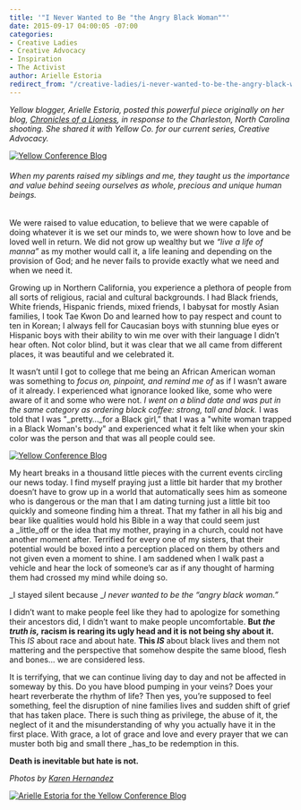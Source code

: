 ```yaml
---
title: '"I Never Wanted to Be "the Angry Black Woman""'
date: 2015-09-17 04:00:05 -07:00
categories:
- Creative Ladies
- Creative Advocacy
- Inspiration
- The Activist
author: Arielle Estoria
redirect_from: "/creative-ladies/i-never-wanted-to-be-the-angry-black-woman/"
---
```


_Yellow blogger, Arielle Estoria, posted this powerful piece originally on her blog, [Chronicles of a Lioness](http://chroniclesofalioness.com/), in response to the Charleston, North Carolina shooting. She shared it with Yellow Co. for our current series, Creative Advocacy._

[![Yellow Conference Blog ](https://yellow-blog-images.imgix.net/2015/09/untitled-131-of-12341.jpg)](https://yellow-blog-images.imgix.net/2015/09/untitled-131-of-12341.jpg)

###### When my parents raised my siblings and me, they taught us the importance and value behind seeing ourselves as whole, precious and unique human beings.

We were raised to value education, to believe that we were capable of doing whatever it is we set our minds to, we were shown how to love and be loved well in return. We did not grow up wealthy but we _“live a life of manna”_ as my mother would call it, a life leaning and depending on the provision of God; and he never fails to provide exactly what we need and when we need it.

Growing up in Northern California, you experience a plethora of people from all sorts of religious, racial and cultural backgrounds. I had Black friends, White friends, Hispanic friends, mixed friends, I babysat for mostly Asian families, I took Tae Kwon Do and learned how to pay respect and count to ten in Korean; I always fell for Caucasian boys with stunning blue eyes or Hispanic boys with their ability to win me over with their language I didn’t hear often. Not color blind, but it was clear that we all came from different places, it was beautiful and we celebrated it.

It wasn’t until I got to college that me being an African American woman was something to _focus on, pinpoint, and remind me of_ as if I wasn’t aware of it already. I experienced what ignorance looked like, some who were aware of it and some who were not. _I went on a blind date and was put in the same category as ordering black coffee: strong, tall and black._ I was told that I was "_pretty…_for a Black girl,” that I was a "white woman trapped in a Black Woman's body" and experienced what it felt like when your skin color was the person and that was all people could see.

[![Yellow Conference Blog](https://yellow-blog-images.imgix.net/2015/09/untitled-112-of-1234.jpg)](https://yellow-blog-images.imgix.net/2015/09/untitled-112-of-1234.jpg)

My heart breaks in a thousand little pieces with the current events circling our news today. I find myself praying just a little bit harder that my brother doesn’t have to grow up in a world that automatically sees him as someone who is dangerous or the man that I am dating turning just a little bit too quickly and someone finding him a threat. That my father in all his big and bear like qualities would hold his Bible in a way that could seem just a _little_off or the idea that my mother, praying in a church, could not have another moment after. Terrified for every one of my sisters, that their potential would be boxed into a perception placed on them by others and not given even a moment to shine. I am saddened when I walk past a vehicle and hear the lock of someone’s car as if any thought of harming them had crossed my mind while doing so.

_I stayed silent because __I never wanted to be the “angry black woman.”_

I didn’t want to make people feel like they had to apologize for something their ancestors did, I didn’t want to make people uncomfortable. **But _the truth is,_ racism is rearing its ugly head and it is not being shy about it.** This _IS_ about race and about hate. **This _IS_** about black lives and them not mattering and the perspective that somehow despite the same blood, flesh and bones... we are considered less.

It is terrifying, that we can continue living day to day and not be affected in someway by this. Do you have blood pumping in your veins? Does your heart reverberate the rhythm of life? Then yes, you’re supposed to feel something, feel the disruption of nine families lives and sudden shift of grief that has taken place. There is such thing as privilege, the abuse of it, the neglect of it and the misunderstanding of why you actually have it in the first place. With grace, a lot of grace and love and every prayer that we can muster both big and small there _has_to be redemption in this.

**Death is inevitable but hate is not.**

_Photos by [Karen Hernandez](http://www.karenmariehernandez.com/)_

[![Arielle Estoria for the Yellow Conference Blog](https://yellow-blog-images.imgix.net/2015/09/arielleestoria.jpg)](http://chroniclesofalioness.com/)
